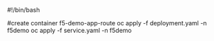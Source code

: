#!/bin/bash

#create container f5-demo-app-route
oc apply -f deployment.yaml -n f5demo
oc apply -f service.yaml -n f5demo
